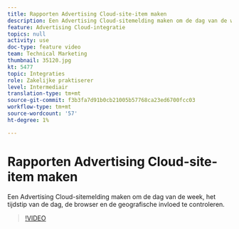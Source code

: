 ```yaml
---
title: Rapporten Advertising Cloud-site-item maken
description: Een Advertising Cloud-sitemelding maken om de dag van de week, het tijdstip van de dag, de browser en de geografische invloed te controleren.
feature: Advertising Cloud-integratie
topics: null
activity: use
doc-type: feature video
team: Technical Marketing
thumbnail: 35120.jpg
kt: 5477
topic: Integraties
role: Zakelijke praktiserer
level: Intermediair
translation-type: tm+mt
source-git-commit: f3b3fa7d91b0cb21005b57768ca23ed6700fcc03
workflow-type: tm+mt
source-wordcount: '57'
ht-degree: 1%

---
```



# Rapporten Advertising Cloud-site-item maken

Een Advertising Cloud-sitemelding maken om de dag van de week, het tijdstip van de dag, de browser en de geografische invloed te controleren.

>[!VIDEO](https://video.tv.adobe.com/v/35120/?quality=12&learn=on)
